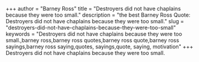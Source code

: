 +++
author = "Barney Ross"
title = "Destroyers did not have chaplains because they were too small."
description = "the best Barney Ross Quote: Destroyers did not have chaplains because they were too small."
slug = "destroyers-did-not-have-chaplains-because-they-were-too-small"
keywords = "Destroyers did not have chaplains because they were too small.,barney ross,barney ross quotes,barney ross quote,barney ross sayings,barney ross saying,quotes, sayings,quote, saying, motivation"
+++
Destroyers did not have chaplains because they were too small.
